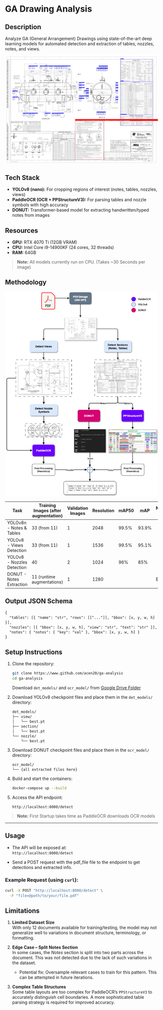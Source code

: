 # GA Drawing Analysis

## Description
Analyze GA (General Arrangement) Drawings using state-of-the-art deep learning models for automated detection and extraction of tables, nozzles, notes, and views.

![Annotated Image](assets/annotated.png)

## Tech Stack
- **YOLOv8 (nano):** For cropping regions of interest (notes, tables, nozzles, views)  
- **PaddleOCR (OCR + PPStructureV3):** For parsing tables and nozzle symbols with high accuracy  
- **DONUT:** Transformer-based model for extracting handwritten/typed notes from images

## Resources
- **GPU:** RTX 4070 Ti (12GB VRAM)  
- **CPU:** Intel Core i9-14900KF (24 cores, 32 threads)  
- **RAM:** 64GB  

> **Note:** All models currently run on CPU. (Takes ~30 Seconds per image)

## Methodology

![Methodology Flow](assets/GAAnalysis.png)

| Task                            | Training Images (after augmentation) | Validation Images | Resolution | mAP50  | mAP   | Notes/Dice (ED) |
|--------------------------------|-------------------------------------|-------------------|------------|--------|-------|-----------------|
| YOLOv8n - Notes & Tables        | 33 (from 11)                        | 1                 | 2048       | 99.5%  | 93.9% |                 |
| YOLOv8 - Views Detection        | 33 (from 11)                        | 1                 | 1536       | 99.5%  | 95.1% |                 |
| YOLOv8 - Nozzles Detection      | 40                                 | 2                 | 1024       | 96%    | 85%   |                 |
| DONUT - Notes Extraction        | 11 (runtime augmentations)          | 1                 | 1280        |        |       | ED: 0.031       |

## Output JSON Schema

```
{
  "tables": [{ "name": "str", "rows": [["..."]], "bbox": [x, y, w, h] }],
  "nozzles": [{ "bbox": [x, y, w, h], "view": "str", "text": "str" }],
  "notes": { "notes": { "key": "val" }, "bbox": [x, y, w, h] }
}
```

## Setup Instructions

1. Clone the repository:
    ```bash
    git clone https://www.github.com/acen20/ga-analysis
    cd ga-analysis
    ```

    Download `det_models/` and `ocr_model/` from [Google Drive Folder](https://drive.google.com/drive/folders/1KVx35KErulzlbqunYOW1U2QssBnUf6O0?usp=sharing)

2. Download YOLOv8 checkpoint files and place them in the `det_models/` directory:  
    ```
    det_models/
    ├── view/
    │   └── best.pt
    ├── section/
    │   └── best.pt
    └── nozzle/
        └── best.pt
    ```

3. Download DONUT checkpoint files and place them in the `ocr_model/` directory:  
    ```
    ocr_model/
    └── {all extracted files here}
    ```

4. Build and start the containers:
    ```bash
    docker-compose up --build
    ```

5. Access the API endpoint:  
    ```
    http://localhost:8000/detect
    ```
> **Note:** First Startup takes time as PaddleOCR downloads OCR models
---

## Usage

- The API will be exposed at:  
  `http://localhost:8000/detect`

- Send a POST request with the pdf_file file to the endpoint to get detections and extracted info.

### Example Request (using `curl`):

```bash
curl -X POST "http://localhost:8000/detect" \
  -F "file=@path/to/your/file.pdf"
```


## Limitations

1. **Limited Dataset Size**  
   With only 12 documents available for training/testing, the model may not generalize well to variations in document structure, terminology, or formatting.

2. **Edge Case – Split Notes Section**  
   In some cases, the *Notes* section is split into two parts across the document. This was not detected due to the lack of such variations in the dataset.  
   - Potential fix: Oversample relevant cases to train for this pattern. This can be attempted in future iterations.

3. **Complex Table Structures**  
   Some table layouts are too complex for PaddleOCR’s `PPStructureV3` to accurately distinguish cell boundaries. A more sophisticated table parsing strategy is required for improved accuracy.
